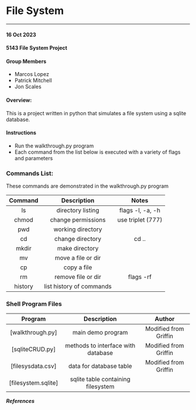 # File System
---

#### 16 Oct 2023
#### 5143 File System Project 

#### Group Members

- Marcos Lopez
- Patrick Mitchell
- Jon Scales

#### Overview:
This is a project written in python that simulates a file system using a sqlite database. 


#### Instructions

- Run the walkthrough.py program
- Each command from the list below is executed with a variety of flags and parameters
                                     

### Commands List: ###
These commands are demonstrated in the walkthrough.py program

| Command |    Description    | Notes |
| :-----: | :---------------: |  :---: |
|   ls    | directory listing | flags -l, -a, -h   |
| chmod | change permissions | use triplet (777) |
|   pwd   | working directory |         |
|  cd  |     change directory  |cd ..   |
| mkdir | make directory  |   |
| mv |  move a file or dir |  |
| cp | copy a file |     |
| rm | remove file or dir  |  flags -rf  |
| history | list history of commands  |    |


### Shell Program Files ###
| Program | Description | Author |
| :-----: | :---------: | :----: |
| [walkthrough.py] | main demo program | Modified from Griffin | 
| [sqliteCRUD.py] | methods to interface with database| Modified from Griffin  |
| [filesysdata.csv] | data for database table| Modified from Griffin |
| [filesystem.sqlite] | sqlite table containing filesystem |  |
 

***References***
